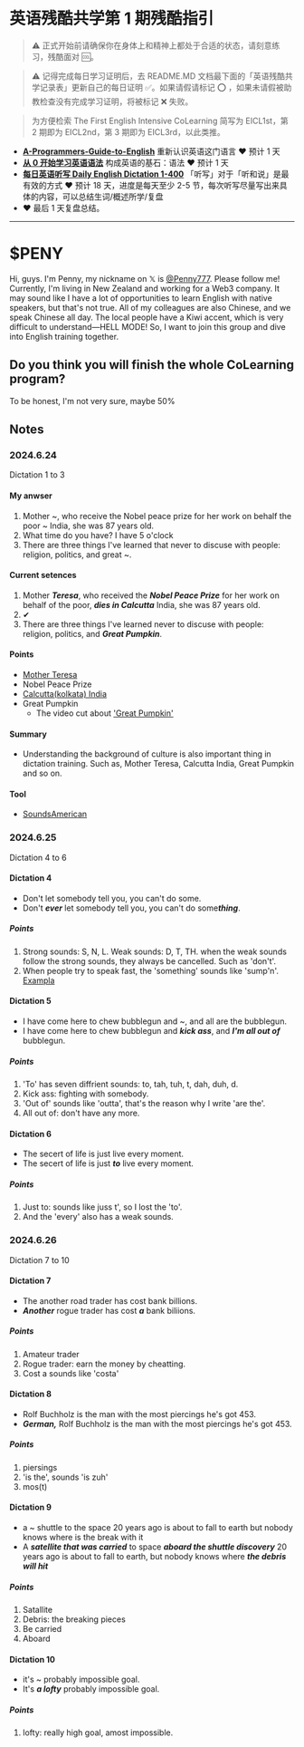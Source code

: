 # 英语残酷共学第 1 期残酷指引

> ⚠️ 正式开始前请确保你在身体上和精神上都处于合适的状态，请刻意练习，残酷面对 🆒。

> ⚠️ 记得完成每日学习证明后，去 README.MD 文档最下面的「英语残酷共学记录表」更新自己的每日证明 ✅。如果请假请标记 ⭕️ ，如果未请假被助教检查没有完成学习证明，将被标记 ❌ 失败。

> 为方便检索 The First English Intensive CoLearning 简写为 EICL1st，第 2 期即为 EICL2nd，第 3 期即为 EICL3rd，以此类推。

- [**A-Programmers-Guide-to-English**](https://github.com/yujiangshui/A-Programmers-Guide-to-English) 重新认识英语这门语言 ❤️ 预计 1 天
- [**从 0 开始学习英语语法**](https://hzpt-inet-club.github.io/english-note/) 构成英语的基石：语法 ❤️ 预计 1 天
- [**每日英语听写 Daily English Dictation 1-400**](https://www.bilibili.com/video/BV1U7411a7xG?p=3&vd_source=bc0666711d2280c24d54945ab9c11146) 「听写」对于「听和说」是最有效的方式 ❤️ 预计 18 天，进度是每天至少 2-5 节，每次听写尽量写出来具体的内容，可以总结生词/概述所学/复盘
- ❤️ 最后 1 天复盘总结。

---

# $PENY
Hi, guys. I'm Penny, my nickname on 𝕏 is [@Penny777](https://x.com/Penny777_eth). Please follow me! Currently, I'm living in New Zealand and working for a Web3 company. 
It may sound like I have a lot of opportunities to learn English with native speakers, but that's not true. All of my colleagues are also Chinese, and we speak Chinese all day. The local people have a Kiwi accent, which is very difficult to understand—HELL MODE! So, I want to join this group and dive into English training together.

## Do you think you will finish the whole CoLearning program?
To be honest, I'm not very sure, maybe 50%

## Notes
### 2024.6.24
Dictation 1 to 3

#### My anwser
1. Mother ~, who receive the Nobel peace prize for her work on behalf the poor ~ India, she was 87 years old.
2. What time do you have? I have 5 o'clock
3. There are three things I've learned that never to discuse with people: religion, politics, and great ~.

#### Current setences
1. Mother ***Teresa***, who received the ***Nobel Peace Prize*** for her work on behalf of the poor, ***dies in Calcutta*** India, she was 87 years old.
2. ✔
3. There are three things I've learned never to discuse with people: religion, politics, and ***Great Pumpkin***.

#### Points
- [Mother Teresa](https://en.wikipedia.org/wiki/Mother_Teresa)
- Nobel Peace Prize
- [Calcutta(kolkata) India](https://en.wikipedia.org/wiki/Kolkata)
- Great Pumpkin
  - The video cut about ['Great Pumpkin'](https://getyarn.io/yarn-clip/e6a22648-1ccb-45de-a718-06edd6ef7361)

#### Summary
- Understanding the background of culture is also important thing in dictation training. Such as, Mother Teresa, Calcutta India, Great Pumpkin and so on.

#### Tool
- [SoundsAmerican](https://soundsamerican.net/)

### 2024.6.25
Dictation 4 to 6

#### Dictation 4
- Don't let somebody tell you, you can't do some.
- Don't ***ever*** let somebody tell you, you can't do some***thing***.

##### Points
1. Strong sounds: S, N, L. Weak sounds: D, T, TH. when the weak sounds follow the strong sounds, they always be cancelled. Such as 'don't'.
2. When people try to speak fast, the 'something' sounds like 'sump'n'. [Exampla](https://ell.stackexchange.com/questions/273180/what-does-sumpnll-mean)

#### Dictation 5
- I have come here to chew bubblegun and ~, and all are the bubblegun.
- I have come here to chew bubblegun and ***kick ass***, and ***I'm all out of*** bubblegun.

##### Points
1. 'To' has seven diffrient sounds: to, tah, tuh, t, dah, duh, d.
2. Kick ass: fighting with somebody.
3. 'Out of' sounds like 'outta', that's the reason why I write 'are the'.
4. All out of: don't have any more.

#### Dictation 6
- The secert of life is just live every moment.
- The secert of life is just ***to*** live every moment.

##### Points
1. Just to: sounds like juss t', so I lost the 'to'.
2. And the 'every' also has a weak sounds.

### 2024.6.26
Dictation 7 to 10

#### Dictation 7 
- The another road trader has cost bank billions.
- ***Another*** rogue trader has cost ***a*** bank biliions.

##### Points
1. Amateur trader
2. Rogue trader: earn the money by cheatting.
3. Cost a sounds like 'costa'

#### Dictation 8
- Rolf Buchholz is the man with the most piercings he's got 453.
- ***German,*** Rolf Buchholz is the man with the most piercings he's got 453.

##### Points
1. piersings
2. 'is the', sounds 'is zuh'
3. mos(t)

#### Dictation 9
- a ~ shuttle to the space 20 years ago is about to fall to earth but nobody knows where is the break with it
- A ***satellite that was carried*** to space ***aboard the shuttle discovery*** 20 years ago is about to fall to earth, but nobody knows where ***the debris will hit***

##### Points
1. Satallite
2. Debris: the breaking pieces
3. Be carried
4. Aboard

#### Dictation 10
- it's ~ probably impossible goal.
- It's ***a lofty*** probably impossible goal.

##### Points
1. lofty: really high goal, amost impossible.
